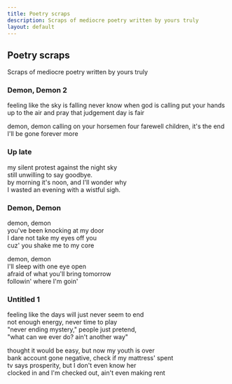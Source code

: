 ```yaml
---
title: Poetry scraps
description: Scraps of mediocre poetry written by yours truly
layout: default
---
```

## Poetry scraps
<p class="lead">Scraps of mediocre poetry written by yours truly</p>

### Demon, Demon 2
feeling like the sky is falling
never know when god is calling
put your hands up to the air
and pray that judgement day is fair

demon, demon calling on your horsemen four
farewell children, it's the end
I'll be gone forever more

### Up late
my silent protest against the night sky  
still unwilling to say goodbye.  
by morning it's noon, and I'll wonder why  
I wasted an evening with a wistful sigh.

### Demon, Demon
demon, demon  
you've been knocking at my door  
I dare not take my eyes off you  
cuz' you shake me to my core

demon, demon  
I'll sleep with one eye open  
afraid of what you'll bring tomorrow  
followin' where I'm goin'

### Untitled 1
feeling like the days will just never seem to end  
not enough energy, never time to play  
"never ending mystery," people just pretend,  
"what can we ever do? ain't another way"

thought it would be easy, but now my youth is over  
bank account gone negative, check if my mattress' spent  
tv says prosperity, but I don't even know her  
clocked in and I'm checked out, ain't even making rent